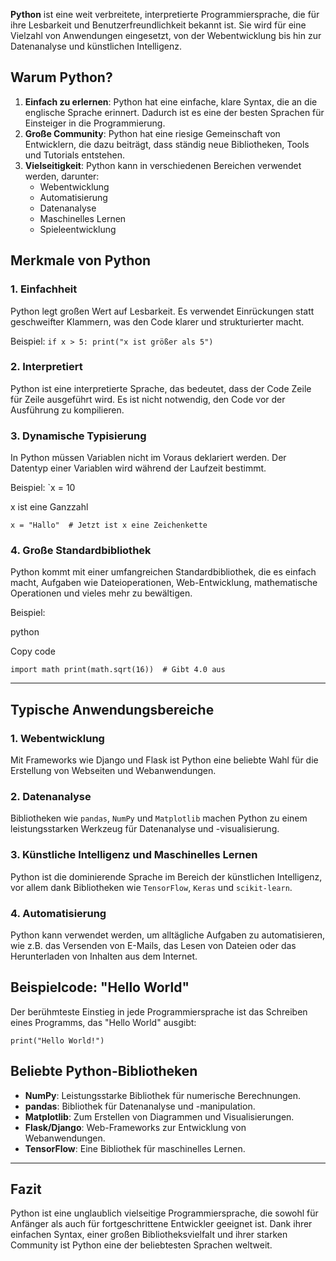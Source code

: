 **Python** ist eine weit verbreitete, interpretierte Programmiersprache, die für ihre Lesbarkeit und Benutzerfreundlichkeit bekannt ist. Sie wird für eine Vielzahl von Anwendungen eingesetzt, von der Webentwicklung bis hin zur Datenanalyse und künstlichen Intelligenz.

## Warum Python?

1. **Einfach zu erlernen**: Python hat eine einfache, klare Syntax, die an die englische Sprache erinnert. Dadurch ist es eine der besten Sprachen für Einsteiger in die Programmierung.
2. **Große Community**: Python hat eine riesige Gemeinschaft von Entwicklern, die dazu beiträgt, dass ständig neue Bibliotheken, Tools und Tutorials entstehen.
3. **Vielseitigkeit**: Python kann in verschiedenen Bereichen verwendet werden, darunter:
    - Webentwicklung
    - Automatisierung
    - Datenanalyse
    - Maschinelles Lernen
    - Spieleentwicklung

## Merkmale von Python

### 1. **Einfachheit**

Python legt großen Wert auf Lesbarkeit. Es verwendet Einrückungen statt geschweifter Klammern, was den Code klarer und strukturierter macht.

Beispiel:
`if x > 5: print("x ist größer als 5")`

### 2. **Interpretiert**

Python ist eine interpretierte Sprache, das bedeutet, dass der Code Zeile für Zeile ausgeführt wird. Es ist nicht notwendig, den Code vor der Ausführung zu kompilieren.

### 3. **Dynamische Typisierung**

In Python müssen Variablen nicht im Voraus deklariert werden. Der Datentyp einer Variablen wird während der Laufzeit bestimmt.

Beispiel:
`x = 10       

x ist eine Ganzzahl 

`x = "Hallo"  # Jetzt ist x eine Zeichenkette`

### 4. **Große Standardbibliothek**

Python kommt mit einer umfangreichen Standardbibliothek, die es einfach macht, Aufgaben wie Dateioperationen, Web-Entwicklung, mathematische Operationen und vieles mehr zu bewältigen.

Beispiel:

python

Copy code

`import math print(math.sqrt(16))  # Gibt 4.0 aus`
___
## Typische Anwendungsbereiche

### 1. **Webentwicklung**

Mit Frameworks wie Django und Flask ist Python eine beliebte Wahl für die Erstellung von Webseiten und Webanwendungen.

### 2. **Datenanalyse**

Bibliotheken wie `pandas`, `NumPy` und `Matplotlib` machen Python zu einem leistungsstarken Werkzeug für Datenanalyse und -visualisierung.

### 3. **Künstliche Intelligenz und Maschinelles Lernen**

Python ist die dominierende Sprache im Bereich der künstlichen Intelligenz, vor allem dank Bibliotheken wie `TensorFlow`, `Keras` und `scikit-learn`.

### 4. **Automatisierung**

Python kann verwendet werden, um alltägliche Aufgaben zu automatisieren, wie z.B. das Versenden von E-Mails, das Lesen von Dateien oder das Herunterladen von Inhalten aus dem Internet.

## Beispielcode: "Hello World"

Der berühmteste Einstieg in jede Programmiersprache ist das Schreiben eines Programms, das "Hello World" ausgibt:

`print("Hello World!")`

## Beliebte Python-Bibliotheken

- **NumPy**: Leistungsstarke Bibliothek für numerische Berechnungen.
- **pandas**: Bibliothek für Datenanalyse und -manipulation.
- **Matplotlib**: Zum Erstellen von Diagrammen und Visualisierungen.
- **Flask/Django**: Web-Frameworks zur Entwicklung von Webanwendungen.
- **TensorFlow**: Eine Bibliothek für maschinelles Lernen.
___
## Fazit

Python ist eine unglaublich vielseitige Programmiersprache, die sowohl für Anfänger als auch für fortgeschrittene Entwickler geeignet ist. Dank ihrer einfachen Syntax, einer großen Bibliotheksvielfalt und ihrer starken Community ist Python eine der beliebtesten Sprachen weltweit.
